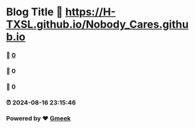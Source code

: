 # Blog Title :link: https://H-TXSL.github.io/Nobody_Cares.github.io 
### :page_facing_up: [0](https://H-TXSL.github.io/Nobody_Cares.github.io/tag.html) 
### :speech_balloon: 0 
### :hibiscus: 0 
### :alarm_clock: 2024-08-16 23:15:46 
### Powered by :heart: [Gmeek](https://github.com/Meekdai/Gmeek)
